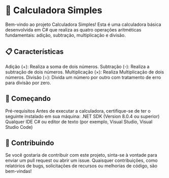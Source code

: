 # 📱 Calculadora Simples
Bem-vindo ao projeto Calculadora Simples! Esta é uma calculadora básica desenvolvida em C# que realiza as quatro operações aritméticas fundamentais: adição, subtração, multiplicação e divisão.

## 📋 Características
Adição (+): Realiza a soma de dois números. 
Subtração (-): Realiza a subtração de dois números. 
Multiplicação (×): Realiza Multiplicação de dois números. 
Divisão (÷): Divida um número por outro com tratamento de erro para divisão por zero.

## 🚀 Começando
Pré-requisitos
Antes de executar a calculadora, certifique-se de ter o seguinte instalado em sua máquina:
.NET SDK (Version 8.0.4 ou superior)
Qualquer IDE C# ou editor de texto (por exemplo, Visual Studio, Visual Studio Code)

## 🙌 Contribuindo
Se você gostaria de contribuir com este projeto, sinta-se à vontade para enviar um pull request ou abrir um issue.
Quaisquer contribuições, como relatórios de bugs, solicitações de recursos ou melhorias de código, são bem-vindas!
